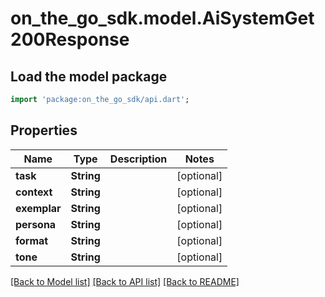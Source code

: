 # on_the_go_sdk.model.AiSystemGet200Response

## Load the model package
```dart
import 'package:on_the_go_sdk/api.dart';
```

## Properties
Name | Type | Description | Notes
------------ | ------------- | ------------- | -------------
**task** | **String** |  | [optional] 
**context** | **String** |  | [optional] 
**exemplar** | **String** |  | [optional] 
**persona** | **String** |  | [optional] 
**format** | **String** |  | [optional] 
**tone** | **String** |  | [optional] 

[[Back to Model list]](../README.md#documentation-for-models) [[Back to API list]](../README.md#documentation-for-api-endpoints) [[Back to README]](../README.md)



